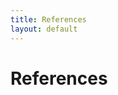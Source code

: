 ```yaml
---
title: References
layout: default
---
```



# References

<!-- this is deliberately empty, and must be at the very end of the
	 document as pandoc will inject all citation information here.
-->